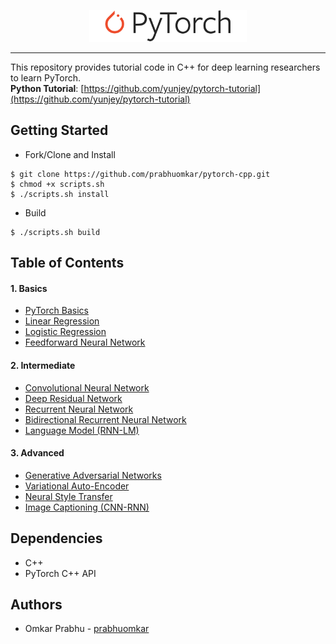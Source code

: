 <p align="center"><img width="50%" src="images/pytorch_logo.svg" /></p>

--------------------------------------------------------------------------------

This repository provides tutorial code in C++ for deep learning researchers to learn PyTorch.  
**Python Tutorial**: [https://github.com/yunjey/pytorch-tutorial](https://github.com/yunjey/pytorch-tutorial)

## Getting Started
- Fork/Clone and Install
```
$ git clone https://github.com/prabhuomkar/pytorch-cpp.git
$ chmod +x scripts.sh
$ ./scripts.sh install
```
- Build
```
$ ./scripts.sh build
```

## Table of Contents

#### 1. Basics
* [PyTorch Basics](https://github.com/prabhuomkar/pytorch-cpp/tree/master/tutorials/basics/pytorch_basics/main.cpp)
* [Linear Regression](https://github.com/prabhuomkar/pytorch-cpp/tree/master/tutorials/basics/linear_regression/main.cpp)
* [Logistic Regression](https://github.com/prabhuomkar/pytorch-cpp/tree/master/tutorials/basics/logistic_regression/main.cpp)
* [Feedforward Neural Network](https://github.com/prabhuomkar/pytorch-cpp/tree/master/tutorials/basics/feedforward_neural_network/main.cpp)

#### 2. Intermediate
* [Convolutional Neural Network]()
* [Deep Residual Network]()
* [Recurrent Neural Network]()
* [Bidirectional Recurrent Neural Network]()
* [Language Model (RNN-LM)]()

#### 3. Advanced
* [Generative Adversarial Networks]()
* [Variational Auto-Encoder]()
* [Neural Style Transfer]()
* [Image Captioning (CNN-RNN)]()

## Dependencies
- C++
- PyTorch C++ API

## Authors
- Omkar Prabhu - [prabhuomkar](https://github.com/prabhuomkar)
